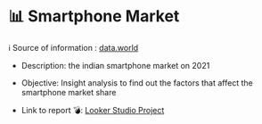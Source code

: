 # 📊 Smartphone Market
ℹ️ Source of information : [data.world](https://data.world/)
* Description: the indian smartphone market on 2021

* Objective: Insight analysis to find out the factors that affect the smartphone market share

* Link to report 💣: [Looker Studio Project](https://lookerstudio.google.com/reporting/e9ea3112-cb14-499c-9175-4a8bd7605a2a)
